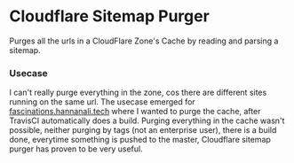 # Cloudflare Sitemap Purger

Purges all the urls in a CloudFlare Zone's Cache by reading and parsing a sitemap.

### Usecase
I can't really purge everything in the zone, cos there are different sites running on the same url.
The usecase emerged for [fascinations.hannanali.tech](https://fascinations.hannanali.tech)
 where I wanted to purge the cache, after TravisCI automatically does a build.
 Purging everything in the cache wasn't possible, neither purging by tags (not an enterprise user),
 there is a build done, everytime something is pushed to the master, Cloudflare sitemap purger has
 proven to be very useful.